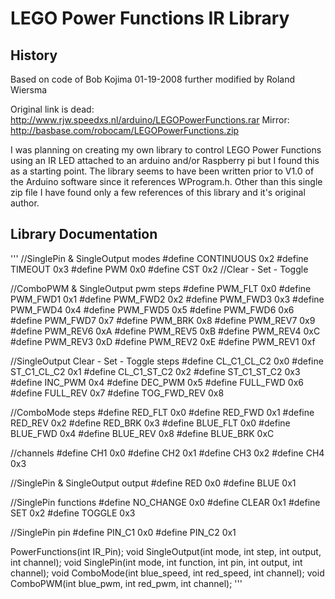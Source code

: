 LEGO Power Functions IR Library
===============================


History
-------

Based on code of Bob Kojima 01-19-2008 further modified by Roland Wiersma

Original link is dead: http://www.rjw.speedxs.nl/arduino/LEGOPowerFunctions.rar
Mirror: http://basbase.com/robocam/LEGOPowerFunctions.zip

I was planning on creating my own library to control LEGO Power Functions using
an IR LED attached to an arduino and/or Raspberry pi but I found this as a
starting point.  The library seems to have been written prior to V1.0 of the
Arduino software since it references WProgram.h.  Other than this single zip
file I have found only a few references of this library and it's original
author.


Library Documentation
---------------------

'''
//SinglePin & SingleOutput modes
#define CONTINUOUS 0x2
#define TIMEOUT 0x3
#define PWM 0x0
#define CST 0x2 //Clear - Set - Toggle

//ComboPWM & SingleOutput pwm steps
#define PWM_FLT 0x0
#define PWM_FWD1 0x1
#define PWM_FWD2 0x2
#define PWM_FWD3 0x3
#define PWM_FWD4 0x4
#define PWM_FWD5 0x5
#define PWM_FWD6 0x6
#define PWM_FWD7 0x7
#define PWM_BRK 0x8
#define PWM_REV7 0x9
#define PWM_REV6 0xA
#define PWM_REV5 0xB
#define PWM_REV4 0xC
#define PWM_REV3 0xD
#define PWM_REV2 0xE
#define PWM_REV1 0xf

//SingleOutput Clear - Set - Toggle steps
#define CL_C1_CL_C2 0x0
#define ST_C1_CL_C2 0x1
#define CL_C1_ST_C2 0x2
#define ST_C1_ST_C2 0x3
#define INC_PWM 0x4
#define DEC_PWM 0x5
#define FULL_FWD 0x6
#define FULL_REV 0x7
#define TOG_FWD_REV 0x8

//ComboMode steps
#define RED_FLT 0x0
#define RED_FWD 0x1
#define RED_REV 0x2
#define RED_BRK 0x3
#define BLUE_FLT 0x0
#define BLUE_FWD 0x4
#define BLUE_REV 0x8
#define BLUE_BRK 0xC

//channels
#define CH1 0x0
#define CH2 0x1
#define CH3 0x2
#define CH4 0x3

//SinglePin & SingleOutput output
#define RED 0x0
#define BLUE 0x1

//SinglePin functions
#define NO_CHANGE 0x0
#define CLEAR 0x1
#define SET 0x2
#define TOGGLE 0x3

//SinglePin pin
#define PIN_C1 0x0
#define PIN_C2 0x1

PowerFunctions(int IR_Pin);
void SingleOutput(int mode, int step, int output, int channel);
void SinglePin(int mode, int function, int pin, int output, int channel);
void ComboMode(int blue_speed, int red_speed, int channel);
void ComboPWM(int blue_pwm, int red_pwm, int channel);
'''
